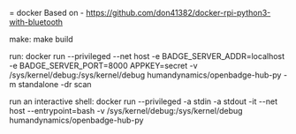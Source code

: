
= docker
Based on - https://github.com/don41382/docker-rpi-python3-with-bluetooth

make:
make build

run:
docker run  --privileged --net host  -e BADGE_SERVER_ADDR=localhost -e BADGE_SERVER_PORT=8000 APPKEY=secret -v /sys/kernel/debug:/sys/kernel/debug humandynamics/openbadge-hub-py -m standalone -dr scan

run an interactive shell:
docker run  --privileged -a stdin -a stdout -it --net host  --entrypoint=bash -v /sys/kernel/debug:/sys/kernel/debug humandynamics/openbadge-hub-py 
